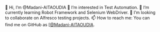 👋 Hi, I’m @Madani-AITAOUDIA
👀 I’m interested in Test Automation.
🌱 I’m currently learning Robot Framework and Selenium WebDriver.
💞️ I’m looking to collaborate on Alfresco testing projects.
📫 How to reach me: You can find me on GitHub as [[@Madani-AITAOUDIA](lien_vers_ton_profil_GitHu](https://github.com/Madani-AITAOUDIA)b).


<!---
Madani-AITAOUDIA/Madani-AITAOUDIA is a ✨ special ✨ repository because its `README.md` (this file) appears on your GitHub profile.
You can click the Preview link to take a look at your changes.
--->

